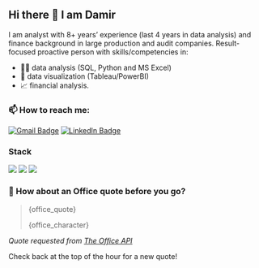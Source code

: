 ## Hi there 👋 I am Damir

I am analyst with 8+ years’ experience (last 4 years in data analysis) and finance background in large production and audit companies. Result-focused proactive person with skills/competencies in:
- 👨‍💻 data analysis (SQL, Python and MS Excel) 
- 🎨 data visualization (Tableau/PowerBI) 
- 📈 financial analysis.

### 📫 How to reach me:

[![Gmail Badge](https://img.shields.io/badge/Gmail-D14836?style=for-the-badge&logo=gmail&logoColor=white)](mrshakirovd@gmail.com)
[![LinkedIn Badge](https://img.shields.io/badge/LinkedIn-0077B5?style=for-the-badge&logo=linkedin&logoColor=white)](https://www.linkedin.com/in/damirshakirov//)


### Stack

![](https://img.shields.io/badge/Python-3776AB?style=for-the-badge&logo=python&logoColor=white)
![](https://img.shields.io/badge/PostgreSQL-316192?style=for-the-badge&logo=postgresql&logoColor=white)
![](https://img.shields.io/badge/Tableau-E97627?style=for-the-badge&logo=Tableau&logoColor=white)

### 📣 How about an Office quote before you go?

> {office_quote}
>
> <p>{office_character}</p>

_Quote requested from [The Office API](https://www.officeapi.dev/)_

Check back at the top of the hour for a new quote!
  
<!--
**damsshakirov/damsshakirov** is a ✨ _special_ ✨ repository because its `README.md` (this file) appears on your GitHub profile.

Here are some ideas to get you started:

- 🔭 I’m currently working on ...
- 🌱 I’m currently learning ...
- 👯 I’m looking to collaborate on ...
- 🤔 I’m looking for help with ...
- 💬 Ask me about ...
- 📫 How to reach me: ...
- 😄 Pronouns: ...
- ⚡ Fun fact: ...
-->
